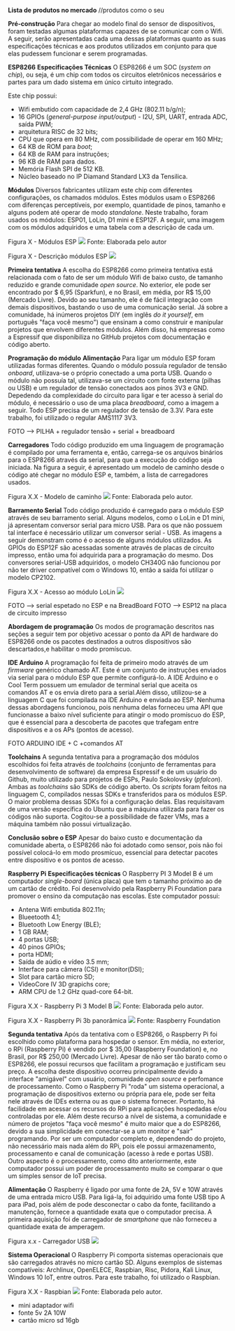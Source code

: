 
**Lista de produtos no mercado** //produtos como o seu

**Pré-construção**
Para chegar ao modelo final do sensor de dispositivos, foram testadas algumas plataformas capazes de se comunicar com o Wifi. A seguir, serão apresentadas cada uma dessas plataformas quanto as suas especificações técnicas e aos produtos utilizados em conjunto para que elas pudessem funcionar e serem programadas.


**ESP8266**
**Especificações Técnicas**
O ESP8266 é um SOC (*system on chip*), ou seja, é um chip com todos os circuitos eletrônicos necessários e partes para um dado sistema em único cirtuito integrado.

Este chip possui:
* Wifi embutido com capacidade de 2,4 GHz (802.11 b/g/n);
* 16 GPIOs (*general-purpose input/output*) - I2U, SPI, UART, entrada ADC, saída PWM;
* arquitetura RISC de 32 bits;
* CPU que opera em  80 MHz, com possibilidade de operar em 160 MHz;
* 64 KB de ROM para *boot*;
* 64 KB de RAM para instruções;
* 96 KB de RAM para dados.
* Memória Flash SPI de 512 KB.
* Núcleo baseado no IP Diamand Standard LX3 da Tensilica.

**Módulos**
Diversos fabricantes utilizam este chip com diferentes configurações, os chamados módulos. Estes módulos usam o ESP8266 com diferenças perceptíveis, por exemplo, quantidade de pinos, tamanho e alguns podem até operar de modo *standalone*. Neste trabalho, foram usados os módulos: ESP01, LoLin, D1 mini e ESP12F. A seguir, uma imagem com os módulos adquiridos e uma tabela com a descrição de cada um.


Figura X - Módulos ESP
![](modulos-esp.jpg)
Fonte: Elaborada pelo autor

Figura X - Descrição módulos ESP
![](preco-modulos.png)

**Primeira tentativa**
A escolha do ESP8266 como primeira tentativa está relacionada com o fato de ser um módulo Wifi de baixo custo, de tamanho reduzido e grande comunidade *open source*. No exterior, ele pode ser encontrado por $ 6,95 (Sparkfun), e no Brasil, em média, por R$ 15,00 (Mercado Livre).  Devido ao seu tamanho, ele é de fácil integração com demais dispositivos, bastando o uso de uma comunicação serial. Já sobre a comunidade, há inúmeros projetos DIY (em inglês *do it yourself*, em português "faça você mesmo") que ensinam a como construir e manipular projetos que envolvem diferentes módulos. Além disso, há empresas como a Espressif que disponibiliza no GitHub projetos com documentação e código aberto.


**Programação do módulo**
**Alimentação**
Para ligar um módulo ESP foram utilizadas formas diferentes. Quando o módulo possuía regulador de tensão *onboard*, utilizava-se o próprio conectado a uma porta USB. Quando o módulo não possuía tal, utilizava-se um circuito com fonte externa (pilhas ou USB) e um regulador de tensão conectados aos pinos 3V3 e GND. Depedendo da complexidade do circuito para ligar e ter acesso à serial do módulo, é necessário o uso de uma placa *breadboard*, como a imagem a seguir. Todo ESP precisa de um regulador de tensão de 3.3V. Para este trabalho, foi utilizado o regular AMS1117 3V3.

FOTO --> PILHA + regulador tensão + serial + breadboard

**Carregadores**
Todo código produzido em uma linguagem de programação é compilado por uma ferramenta e, então, carrega-se os arquivos binários para o ESP8266 através da serial, para que a execução do código seja iniciada. Na figura a seguir, é apresentado um modelo de caminho desde o código até chegar no módulo ESP e, também, a lista de carregadores usados.

Figura X.X - Modelo de caminho
![](toolchain.png)
Fonte: Elaborada pelo autor.

**Barramento Serial**
Todo código produzido é carregado para o módulo ESP através de seu barramento serial. Alguns modelos, como o LoLin e D1 mini, já apresentam conversor serial para micro USB. Para os que não possuem tal interface é necessário utilizar um conversor serial - USB. As imagens a seguir demonstram como é o acesso de alguns módulos utilizados. As GPIOs do ESP12F são acessadas somente através de placas de circuito impresso, então uma foi adquirida para a programação do mesmo.
Dos conversores serial-USB adquiridos, o modelo CH340G não funcionou por não ter driver compatível com o Windows 10, então a saída foi utilizar o modelo CP2102.

Figura X.X - Acesso ao módulo LoLin
![](lolin-acesso.jpg)

FOTO --> serial espetado no ESP e na BreadBoard
FOTO --> ESP12 na placa de circuito impresso

**Abordagem de programação**
Os modos de programação descritos nas seções a seguir tem por objetivo acessar o ponto da API de hardware do ESP8266 onde os pacotes destinados a outros dispositivos são descartados,e habilitar o modo promíscuo.

**IDE Arduino**
A programação foi feita de primeiro modo através de um *firmware* genérico chamado AT. Este é um conjunto de instruções enviados via serial para o módulo ESP que permite configurá-lo. A IDE Arduino e o Cool Term possuem um emulador de terminal serial que aceita os comandos AT e os envia direto para a serial.Além disso, utilizou-se a linguagem C que foi compilada na IDE Arduino e enviada ao ESP.
Nenhuma dessas abordagens funcionou, pois nenhuma delas forneceu uma API que funcionasse a baixo nível suficiente para atingir o modo promíscuo do ESP, que é essencial para a descoberta de pacotes que trafegam entre dispositivos e a os APs (pontos de acesso).

FOTO ARDUINO IDE + C +comandos AT

**Toolchains**
A segunda tentativa para a programação  dos módulos escolhidos foi feita através de *toolchains* (conjunto de ferramentas para desenvolvimento de software) da empresa Espressif e de um usuário do Github, muito utilizado para projetos de ESPs, Paulo Sokolovsky (*pfalcon*). Ambas as *toolchains* são SDKs de código aberto.
Os *scripts* foram feitos na linguagem C, compilados nessas SDKs e transferidos para os módulos ESP.
O maior problema dessas SDKs foi a configuração delas. Elas requisitavam de uma versão específica do Ubuntu que a máquina utilizada para  fazer os códigos não suporta. Cogitou-se a possibilidade de fazer VMs, mas a máquina também não possui virtualização.

**Conclusão sobre o ESP**
Apesar do baixo custo e documentação da comunidade aberta, o ESP8266 não foi adotado como sensor, pois não foi possível colocá-lo em modo prosmícuo, essencial para detectar pacotes entre dispositivo e os pontos de acesso.



**Raspberry Pi**
**Especificações técnicas**
  O Raspberry PI 3 Model B é um computador *single-board* (única placa) que tem o tamanho próximo ao de um cartão de crédito. Foi desenvolvido pela Raspberry Pi Foundation para promover o ensino da computação nas escolas. Este computador possui:
  * Antena Wifi embutida 802.11n;
  * Blueetooth 4.1;
  * Bluetooth Low Energy (BLE);
  * 1 GB RAM;
  * 4 portas USB;
  * 40 pinos GPIOs;
  * porta HDMI;
  * Saída de aúdio e vídeo 3.5 mm;
  * Interface para câmera (CSI) e monitor(DSI);
  * Slot para cartão micro SD;
  * VideoCore IV 3D grapichs core;
  * ARM CPU de 1.2 GHz quad-core 64-bit.

Figura X.X -  Raspberry Pi 3 Model B
![](rpi-3.jpg)
Fonte: Elaborada pelo autor.

Figura X.X - Raspberry Pi 3b panorâmica
![](rpi.jpg)
Fonte: Raspberry Foundation

**Segunda tentativa**
Após da tentativa com o ESP8266, o Raspberry Pi foi escolhido como plataforma para hospedar o sensor.
Em média, no exterior, o RPi (Raspberry Pi) é vendido por $ 35,00 (Raspberry Foundation) e, no Brasil, por R$ 250,00 (Mercado Livre). Apesar de não ser tão barato como o ESP8266, ele possui recursos que facilitam a programação e justificam seu preço.
A escolha deste dispositivo ocorreu principalmente devido a interface "amigável" com usuário, comunidade *open source* e perfomance de processamento. Como o Raspberry Pi "roda" um sistema operacional, a programação de dispositivos externo ou própria para ele, pode ser feita nele através de IDEs externa ou as que o sistema fornecer. Portanto, há facilidade em acessar os recursos do RPi para aplicações hospedadas e/ou controladas por ele.
Além deste recurso a nível de sistema, a comunidade e número de projetos "faça você mesmo" é muito maior que a do ESP8266, devido a sua simplicidade em conectar-se a um monitor e "sair" programando. Por ser um computador completo e, dependendo do projeto, não necessário mais nada além do RPi, pois ele possui armazenamento, processamento e canal de comunicação (acesso à rede e portas USB).
Outro aspecto é o processamento, como dito anteriormente, este computador possui um poder de processamento muito se comparar o que um simples sensor de IoT precisa.

**Alimentação**
O Raspberry é ligado por uma fonte de 2A, 5V e 10W através de uma entrada micro USB. Para ligá-la, foi adquirido uma fonte USB tipo A para iPad, pois além de pode desconectar o cabo da fonte, facilitando a manutenção, fornece a quantidade exata que o computador precisa. A primeira aquisição foi de carregador de *smartphone* que não forneceu a quantidade exata de amperagem.

Figura x.x - Carregador USB
![](carregador-ipad.jpg)

**Sistema Operacional**
O Raspberry Pi comporta sistemas operacionais que são carregados através no micro cartão SD. Alguns exemplos de sistemas compatíveis: Archlinux, OpenELECE, Raspbian, Risc, Pidora, Kali Linux, Windows 10 IoT, entre outros. Para este trabalho, foi utilizado o Raspbian.

Figura X.X - Raspbian
![](raspbian.png)
Fonte: Elaborada pelo autor.






  * mini adaptador wifi
  * fonte 5v 2A 10W
  * cartão micro sd 16gb
